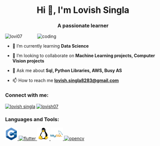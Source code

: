 <h1 align="center">Hi 👋, I'm Lovish Singla</h1>
<h3 align="center">A passionate learner</h3>
<img align="right" alt="coding" width="400" src="https://camo.githubusercontent.com/a4c584bce1c41271485d28f92aaf9f581b3c88b68ca723b6edfd58b4ba988c2b/68747470733a2f2f63646e2e6472696262626c652e636f6d2f75736572732f313138373833362f73637265656e73686f74732f363533393432392f70726f6772616d65722e676966">
<p align="left"> <img src="https://komarev.com/ghpvc/?username=lovi07&label=Profile%20views&color=0e75b6&style=flat" alt="lovi07" /> </p>

- 🌱 I’m currently learning **Data Science**

- 👯 I’m looking to collaborate on **Machine Learning projects, Computer Vision projects**

- 💬 Ask me about **Sql, Python Libraries, AWS, Busy AS**

- 📫 How to reach me **lovish.singla8283@gmail.com**

<h3 align="left">Connect with me:</h3>
<p align="left">
<a href="https://www.linkedin.com/in/lovish07/?lipi=urn%3Ali%3Apage%3Ad_flagship3_profile_view_base%3BKRtMLj0jRVev0g1q0D%2FzUA%3D%3D" target="blank"><img align="center" src="https://raw.githubusercontent.com/rahuldkjain/github-profile-readme-generator/master/src/images/icons/Social/linked-in-alt.svg" alt="lovish singla" height="30" width="40" /></a>
<a href="https://www.codechef.com/users/lovish07" target="blank"><img align="center" src="https://cdn.jsdelivr.net/npm/simple-icons@3.1.0/icons/codechef.svg" alt="lovish07" height="30" width="40" /></a>
</p>

<h3 align="left">Languages and Tools:</h3>
<p align="left"> <a href="https://www.w3schools.com/cpp/" target="_blank" rel="noreferrer"> <img src="https://raw.githubusercontent.com/devicons/devicon/master/icons/cplusplus/cplusplus-original.svg" alt="cplusplus" width="40" height="40"/> </a> <a href="https://flutter.dev" target="_blank" rel="noreferrer"> <img src="https://www.vectorlogo.zone/logos/flutterio/flutterio-icon.svg" alt="flutter" width="40" height="40"/> </a> <a href="https://www.linux.org/" target="_blank" rel="noreferrer"> <img src="https://raw.githubusercontent.com/devicons/devicon/master/icons/linux/linux-original.svg" alt="linux" width="40" height="40"/> </a> <a href="https://www.mysql.com/" target="_blank" rel="noreferrer"> <img src="https://raw.githubusercontent.com/devicons/devicon/master/icons/mysql/mysql-original-wordmark.svg" alt="mysql" width="40" height="40"/> </a> <a href="https://opencv.org/" target="_blank" rel="noreferrer"> <img src="https://www.vectorlogo.zone/logos/opencv/opencv-icon.svg" alt="opencv" width="40" height="40"/> </a> </p>
